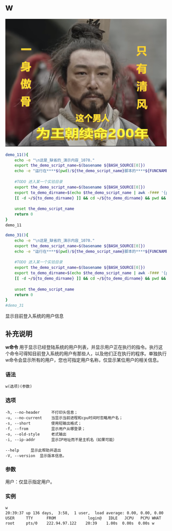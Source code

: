 w
===
![](../../../wmimages/wm71_club.png)


[//]: # (wmtag_memo_下面是我们修改的_开始)


```bash
demo_11(){
    echo -e "\n这是_缺省的_演示内容_1070."
    export the_demo_script_name=$(basename ${BASH_SOURCE[0]})
    echo -e "运行在****$(pwd)/${the_demo_script_name}脚本的****${FUNCNAME}()函数中****第${LINENO}行\n"

    #TODO 进入某一个实验目录
    export the_demo_script_name=$(basename ${BASH_SOURCE[0]})
    export to_demo_dirname=$(echo $the_demo_script_name | awk -F### '{print $1}')
    [[ -d ~/${to_demo_dirname} ]] && cd ~/${to_demo_dirname} && pwd && ls -l

    unset the_demo_script_name
    return 0
}
demo_11
```


```bash
demo_31(){
    echo -e "\n这是_缺省的_演示内容_1070."
    export the_demo_script_name=$(basename ${BASH_SOURCE[0]})
    echo -e "运行在****$(pwd)/${the_demo_script_name}脚本的****${FUNCNAME}()函数中****第${LINENO}行\n"

    #TODO 进入某一个实验目录
    export the_demo_script_name=$(basename ${BASH_SOURCE[0]})
    export to_demo_dirname=$(echo $the_demo_script_name | awk -F### '{print $1}')
    [[ -d ~/${to_demo_dirname} ]] && cd ~/${to_demo_dirname} && pwd && ls -l

    unset the_demo_script_name
    return 0
}
#demo_31
```


[//]: # (wmtag_memo_下面是我们修改的_结束)



显示目前登入系统的用户信息

## 补充说明

**w命令** 用于显示已经登陆系统的用户列表，并显示用户正在执行的指令。执行这个命令可得知目前登入系统的用户有那些人，以及他们正在执行的程序。单独执行w命令会显示所有的用户，您也可指定用户名称，仅显示某位用户的相关信息。

###  语法

```shell
w(选项)(参数)
```

###  选项

```shell
-h, --no-header     不打印头信息；
-u, --no-current    当显示当前进程和cpu时间时忽略用户名；
-s, --short         使用短输出格式；
-f, --from          显示用户从哪登录；
-o, --old-style     老式输出
-i, --ip-addr       显示IP地址而不是主机名（如果可能）

--help     显示此帮助并退出
-V, --version  显示版本信息。
```

###  参数

用户：仅显示指定用户。

###  实例

```shell
w
20:39:37 up 136 days,  3:58,  1 user,  load average: 0.00, 0.00, 0.00
USER     TTY      FROM              login@   IDLE   JCPU   PCPU WHAT
root     pts/0    222.94.97.122    20:39    1.00s  0.00s  0.00s w
```



